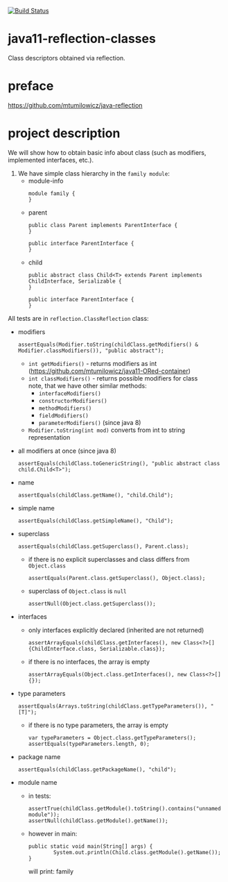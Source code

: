 [![Build Status](https://travis-ci.com/mtumilowicz/java11-reflection-classes.svg?token=PwyvjePQ7aiAX51hSYLE&branch=master)](https://travis-ci.com/mtumilowicz/java11-reflection-classes)

# java11-reflection-classes
Class descriptors obtained via reflection.

# preface
https://github.com/mtumilowicz/java-reflection

# project description
We will show how to obtain basic info about class (such as
modifiers, implemented interfaces, etc.).

1. We have simple class hierarchy in the `family module`:
    * module-info
        ```
        module family {
        }
        ```
    * parent
        ```
        public class Parent implements ParentInterface {
        }
        
        public interface ParentInterface {
        }
        ```
    * child
        ```
        public abstract class Child<T> extends Parent implements ChildInterface, Serializable {
        }
        
        public interface ParentInterface {
        }
        ```
All tests are in `reflection.ClassReflection` class:
* modifiers
    ```
    assertEquals(Modifier.toString(childClass.getModifiers() & Modifier.classModifiers()), "public abstract");
    ```
    * `int getModifiers()` - returns modifiers as int (https://github.com/mtumilowicz/java11-ORed-container)
    * `int classModifiers()` - returns possible modifiers for class  
    note, that we have other similar methods:
        * `interfaceModifiers()`
        * `constructorModifiers()`
        * `methodModifiers()`
        * `fieldModifiers()`
        * `parameterModifiers()` (since java 8)
    * `Modifier.toString(int mod)` converts from int to
    string representation
* all modifiers at once (since java 8)
    ```
    assertEquals(childClass.toGenericString(), "public abstract class child.Child<T>");
    ```
* name
    ```
    assertEquals(childClass.getName(), "child.Child");
    ```
* simple name
    ```
    assertEquals(childClass.getSimpleName(), "Child");
    ```
* superclass
    ```
    assertEquals(childClass.getSuperclass(), Parent.class);
    ```
    * if there is no explicit superclasses and class differs from `Object.class`
        ```
        assertEquals(Parent.class.getSuperclass(), Object.class);
        ```
    * superclass of `Object.class` is `null`
        ```
        assertNull(Object.class.getSuperclass());
        ```
* interfaces

    * only interfaces explicitly declared (inherited are not returned)
        ```
        assertArrayEquals(childClass.getInterfaces(), new Class<?>[]{ChildInterface.class, Serializable.class});
        ```
    * if there is no interfaces, the array is empty
        ```
        assertArrayEquals(Object.class.getInterfaces(), new Class<?>[]{});
        ```
* type parameters
    ```
    assertEquals(Arrays.toString(childClass.getTypeParameters()), "[T]");
    ```
    * if there is no type parameters, the array is empty
        ```
        var typeParameters = Object.class.getTypeParameters();
        assertEquals(typeParameters.length, 0);
        ```
* package name
    ```
    assertEquals(childClass.getPackageName(), "child");
    ```
* module name
    * in tests:
        ```
        assertTrue(childClass.getModule().toString().contains("unnamed module"));
        assertNull(childClass.getModule().getName());
        ```
    * however in main:
        ```
        public static void main(String[] args) {
                System.out.println(Child.class.getModule().getName());
        }
        ```
        will print: family